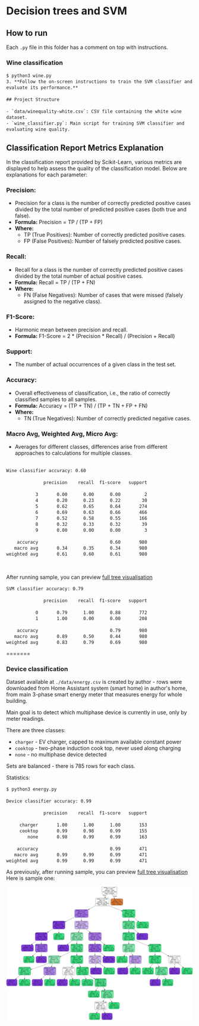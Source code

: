 # Decision trees and SVM

## How to run

Each `.py` file in this folder has a comment on top with instructions.

### Wine classification

```
$ python3 wine.py
3. **Follow the on-screen instructions to train the SVM classifier and evaluate its performance.**

## Project Structure

- `data/winequality-white.csv`: CSV file containing the white wine dataset.
- `wine_classifier.py`: Main script for training SVM classifier and evaluating wine quality.
```
## Classification Report Metrics Explanation

In the classification report provided by Scikit-Learn, various metrics are displayed to help assess the quality of the classification model. Below are explanations for each parameter:

### Precision:

- Precision for a class is the number of correctly predicted positive cases divided by the total number of predicted positive cases (both true and false).
- **Formula:** Precision = TP / (TP + FP)
- **Where:**
    - TP (True Positives): Number of correctly predicted positive cases.
    - FP (False Positives): Number of falsely predicted positive cases.

### Recall:

- Recall for a class is the number of correctly predicted positive cases divided by the total number of actual positive cases.
- **Formula:** Recall = TP / (TP + FN)
- **Where:**
    - FN (False Negatives): Number of cases that were missed (falsely assigned to the negative class).

### F1-Score:

- Harmonic mean between precision and recall.
- **Formula:** F1-Score = 2 * (Precision * Recall) / (Precision + Recall)

### Support:

- The number of actual occurrences of a given class in the test set.

### Accuracy:

- Overall effectiveness of classification, i.e., the ratio of correctly classified samples to all samples.
- **Formula:** Accuracy = (TP + TN) / (TP + TN + FP + FN)
- **Where:**
    - TN (True Negatives): Number of correctly predicted negative cases.

### Macro Avg, Weighted Avg, Micro Avg:

- Averages for different classes, differences arise from different approaches to calculations for multiple classes.




```

Wine classifier accuracy: 0.60

              precision    recall  f1-score   support

           3       0.00      0.00      0.00         2
           4       0.20      0.23      0.22        30
           5       0.62      0.65      0.64       274
           6       0.69      0.63      0.66       466
           7       0.52      0.58      0.55       166
           8       0.32      0.33      0.32        39
           9       0.00      0.00      0.00         3

    accuracy                           0.60       980
   macro avg       0.34      0.35      0.34       980
weighted avg       0.61      0.60      0.61       980



```

After running sample, you can preview [full tree visualisation](./wine_tree.svg)


```
SVM classifier accuracy: 0.79

              precision    recall  f1-score   support

           0       0.79      1.00      0.88       772
           1       1.00      0.00      0.00       208

    accuracy                           0.79       980
   macro avg       0.89      0.50      0.44       980
weighted avg       0.83      0.79      0.69       980

```


=======
### Device classification

Dataset available at `./data/energy.csv` is created by author - rows were downloaded
from Home Assistant system (smart home) in author's home, from main 3-phase smart energy
meter that measures energy for whole building. 

Main goal is to detect which multiphase device is currently in use, only by meter readings.

There are three classes:
- `charger` - EV charger, capped to maximum available constant power
- `cooktop` - two-phase induction cook top, never used along charging
- `none` - no multiphase device detected

Sets are balanced - there is 785 rows for each class.

Statistics:
```
$ python3 energy.py 

Device classifier accuracy: 0.99

              precision    recall  f1-score   support

     charger       1.00      1.00      1.00       153
     cooktop       0.99      0.98      0.99       155
        none       0.98      0.99      0.99       163

    accuracy                           0.99       471
   macro avg       0.99      0.99      0.99       471
weighted avg       0.99      0.99      0.99       471
```

As previously, after running sample, you can preview [full tree visualisation](./energy_tree.svg)  
Here is sample one:

![Energy tree](./screenshots/energy_tree.jpg)

